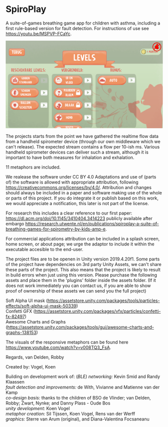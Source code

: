 # SpiroPlay
A suite-of-games breathing game app for children with asthma, including a first rule-based version for fault detection. For instructions of use see https://youtu.be/MSPVP-FCaYc.

![Level selection screen](https://github.com/hmi-utwente/SpiroPlay/blob/master/Assets/Resources/Gifs%20%26%20Videos/level_selection.png)

The projects starts from the point we have gathered the realtime flow data from a handheld spirometer device (through our own middleware which we can't release). The expected stream contains a flow per 10-ish ms. Various handheld spirometer devices can deliver such a stream, although it is important to have both measures for inhalation and exhalation.

11 metaphors are included.

We realease the software under CC BY 4.0 Adaptations and use of (parts of) the software is allowed with appropriate attribution, following https://creativecommons.org/licenses/by/4.0/. Attribution and changes should always be included in a paper and software making use of the whole or parts of this project. If you do integrate it or publish based on this work, we would appreciate a notification, this later is not part of the license.

For research this includes a clear reference to our first paper: https://dl.acm.org/doi/10.1145/3410404.3414223 publicly available after embargo https://research.utwente.nl/en/publications/spiroplay-a-suite-of-breathing-games-for-spirometry-by-kids-amp-e.

For commercial applications attribution can be included in a splash screen, home screen, or about page; we urge the adaptor to include it within the executable accesible to the end-user.

The project files are to be openen in Unity version 2019.4.20f1. Some parts of the project have dependencies on 3rd party Unity Assets, we can't share these parts of the project. This also means that the project is likely to result in build errors when just using this version. Please purchase the following assets and place them in the 'plugins' folder inside the assets folder. (If it does not work immediately you can contact us, if you are able to show proof of ownership of these assets we can send you the full project)

Soft Alpha UI mask (https://assetstore.unity.com/packages/tools/particles-effects/soft-alpha-ui-mask-50339)  
Confetti GFX (https://assetstore.unity.com/packages/vfx/particles/confetti-fx-82497)  
Awesome Charts and Graphs (https://assetstore.unity.com/packages/tools/gui/awesome-charts-and-graphs-138153)  

The visuals of the responsive metaphors can be found here https://www.youtube.com/watch?v=v008TQ3_FsA.

Regards, van Delden, Robby

Created by: Vogel, Koen

Building on development work of:
(_BLE) networking:_ Kevin Smid and Randy Klaassen  
_fault detection and improvements:_ de With, Vivianne and Matienne van der Kamp  
_co-design basis:_ thanks to the children of BSO de Vlinder; van Delden, Robby; Zwart, Nynke; and Danny Plass - Oude Bos  
_unity development:_ Koen Vogel  
_metaphor creation:_ Sil Tijssen, Koen Vogel, Rens van der Werff  
_graphics:_ Sterre van Arum (original), and Diana-Valentina Focsaneanu
